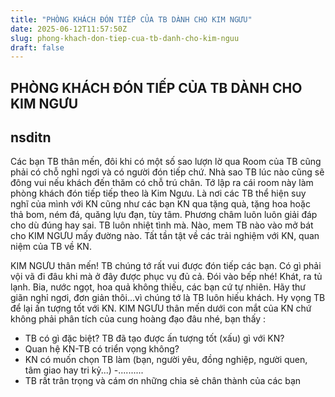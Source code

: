 ```yaml
---
title: "PHÒNG KHÁCH ĐÓN TIẾP CỦA TB DÀNH CHO KIM NGƯU"
date: 2025-06-12T11:57:50Z
slug: phong-khach-don-tiep-cua-tb-danh-cho-kim-nguu
draft: false
---
```


## PHÒNG KHÁCH ĐÓN TIẾP CỦA TB DÀNH CHO KIM NGƯU

## nsditn

Các bạn TB thân mến, đôi khi có một số sao lượn lờ qua Room của TB cũng phải có chỗ nghỉ ngơi và có người đón tiếp chứ. Nhà sao TB lúc nào cũng sẽ đông vui nếu khách đến thăm có chỗ trú chân. Tớ lập ra cái room này làm phòng khách đón tiếp tiếp theo là Kim Ngưu. Là nơi các TB thể hiện suy nghĩ của mình với KN cũng như các bạn KN qua tặng quà, tặng hoa hoặc thả bom, ném đá, quăng lựu đạn, tùy tâm. Phương châm luôn luôn giải đáp cho dù đúng hay sai. TB luôn nhiệt tình mà. Nào, mem TB nào vào mở bát cho KIM NGƯU mấy đường nào. Tất tần tật về các trải nghiệm với KN, quan niệm của TB về KN.
 
KIM NGƯU thân mến! TB chúng tớ rất vui được đón tiếp các bạn. Có gì phải vội vã đi đâu khi mà ở đây được phục vụ đủ cả. Đói vào bếp nhé! Khát, ra tủ lạnh. Bia, nước ngọt, hoa quả không thiếu, các bạn cứ tự nhiên. Hãy thư giãn nghỉ ngơi, đơn giản thôi...vì chúng tớ là TB luôn hiếu khách. Hy vọng TB để lại ấn tượng tốt với KN.
KIM NGƯU thân mến dưới con mắt của KN chứ không phải phân tích của cung hoàng đạo đâu nhé, bạn thấy :
- TB có gì đặc biệt? TB đã tạo được ấn tượng tốt (xấu) gì với KN?
- Quan hệ KN-TB có triển vọng không?
- KN có muốn chọn TB làm (bạn, người yêu, đồng nghiệp, người quen, tâm giao hay tri kỷ...)
-..........
- TB rất trân trọng và cám ơn những chia sẻ chân thành của các bạn